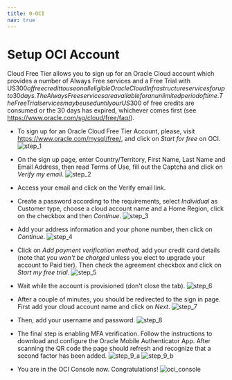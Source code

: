 ```yaml
---
title: 0-OCI
nav: true
---
```


# Setup OCI Account

Cloud Free Tier allows you to sign up for an Oracle Cloud account which provides a number of Always Free services and a Free Trial with US$300 of free credit to use on all eligible Oracle Cloud Infrastructure services for up to 30 days. The Always Free services are available for an unlimited period of time. The Free Trial services may be used until your US$300 of free credits are consumed or the 30 days has expired, whichever comes first (see https://www.oracle.com/sg/cloud/free/faq/).

* To sign up for an Oracle Cloud Free Tier Account, please, visit https://www.oracle.com/mysql/free/, and click on *Start for free* on OCI.
![step_1](images/oci_step_1.png)

* On the sign up page, enter Country/Territory, First Name, Last Name and Email Address, then read Terms of Use, fill out the Captcha and click on *Verify my email*.
![step_2](images/oci_step_2.png)

* Access your email and click on the Verify email link.

* Create a password according to the requirements, select *Individual* as Customer type, choose a cloud account name and a Home Region, click on the checkbox and then *Continue*.
![step_3](images/oci_step_3.png)

* Add your address information and your phone number, then click on *Continue*.
![step_4](images/oci_step_4.png)

* Click on *Add payment verification method*, add your credit card details (note that *you won't be charged* unless you elect to upgrade your account to Paid tier). Then check the agreement checkbox and click on *Start my free trial*.
![step_5](images/oci_step_5.png)

* Wait while the account is provisioned (don't close the tab).
![step_6](images/oci_step_6.png)

* After a couple of minutes, you should be redirected to the sign in page. First add your cloud account name and click on *Next*.
![step_7](images/oci_step_7.png)

* Then, add your username and password.
![step_8](images/oci_step_8.png)

* The final step is enabling MFA verification. Follow the instructions to download and configure the Oracle Mobile Authenticator App. After scanning the QR code the page should refresh and recognize that a second factor has been added.
![step_9_a](images/oci_step_9_a.png)
![step_9_b](images/oci_step_9_b.png)

* You are in the OCI Console now. Congratulations!
![oci_console](images/oci_console.png)
